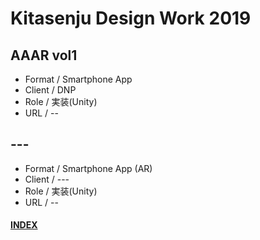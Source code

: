 # Kitasenju Design Work 2019


## AAAR vol1

* Format / Smartphone App
* Client / DNP
* Role / 実装(Unity)
* URL / --


## ---

* Format / Smartphone App (AR)
* Client / ---
* Role / 実装(Unity)
* URL / --


#### [INDEX](https://kitasenjudesign.github.io/work/)

